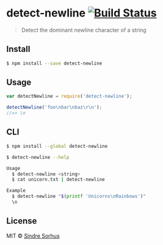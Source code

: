 # detect-newline [![Build Status](https://travis-ci.org/sindresorhus/detect-newline.svg?branch=master)](https://travis-ci.org/sindresorhus/detect-newline)

> Detect the dominant newline character of a string


## Install

```sh
$ npm install --save detect-newline
```


## Usage

```js
var detectNewline = require('detect-newline');

detectNewline('foo\nbar\nbaz\r\n');
//=> \n
```


## CLI

```sh
$ npm install --global detect-newline
```

```sh
$ detect-newline --help

Usage
  $ detect-newline <string>
  $ cat unicorn.txt | detect-newline

Example
  $ detect-newline "$(printf 'Unicorns\nRainbows')"
  \n
```


## License

MIT © [Sindre Sorhus](http://sindresorhus.com)
